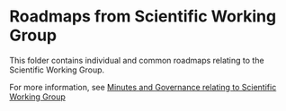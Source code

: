 # Roadmaps from Scientific Working Group

This folder contains individual and common roadmaps relating to the Scientific Working Group.

For more information, see
[Minutes and Governance relating to Scientific Working Group](https://github.com/mantidproject/governance/tree/main/scientific-working-group)

